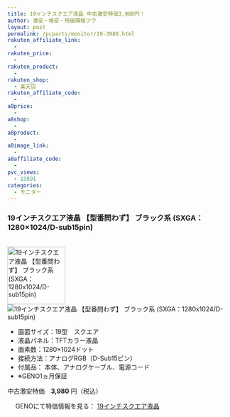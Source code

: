 ```yaml
---
title: 19インチスクエア液晶 中古激安特価3,980円！
author: 激安・格安・特価情報ツウ
layout: post
permalink: /pcparts/monitor/19-3980.html
rakuten_affiliate_link:
  -
rakuten_price:
  -
rakuten_product:
  -
rakuten_shop:
  - 楽天店
rakuten_affiliate_code:
  -
a8price:
  -
a8shop:
  -
a8product:
  -
a8image_link:
  -
a8affiliate_code:
  -
pvc_views:
  - 15891
categories:
  - モニター
---
```

### 19インチスクエア液晶 【型番問わず】 ブラック系 (SXGA：1280&#215;1024/D-sub15pin)

<div class="img-bg2 img_L">
  <a href="//px.a8.net/svt/ejp?a8mat=1I0DKG+A2L0YI+1TD2+5ZEMP&#038;a8ejpredirect=//www.geno-web.jp/shopdetail/000000033881" title="19インチスクエア液晶 【型番問わず】 ブラック系 (SXGA：1280x1024/D-sub15pin)" target="_blank"><br /> <img border="0" alt="19インチスクエア液晶 【型番問わず】 ブラック系 (SXGA：1280x1024/D-sub15pin)" src="//i2.wp.com/www.geno-web.jp/shopimages/genoweb/0000000338814.jpg?w=130"width="130" data-recalc-dims="1" /></a><br /> <img border="0" src="//i2.wp.com/www16.a8.net/0.gif?resize=1%2C1" alt="19インチスクエア液晶 【型番問わず】 ブラック系 (SXGA：1280x1024/D-sub15pin)" data-recalc-dims="1" />
</div>

<!--more-->

  * 画面サイズ：19型　スクエア
  * 液晶パネル：TFTカラー液晶
  * 画素数：1280×1024ドット
  * 接続方法：アナログRGB（D-Sub15ピン）
  * 付属品： 本体、アナログケーブル、電源コード
  * ※GENO1ヵ月保証

中古激安特価　<span class="tokka-price"><strong>3,980</strong></span> 円（税込）

　
GENOにて特価情報を見る： <span class="fs150p"><a href="//px.a8.net/svt/ejp?a8mat=1I0DKG+A2L0YI+1TD2+5ZEMP&#038;a8ejpredirect=//www.geno-web.jp/shopdetail/000000033881" target="_blank">19インチスクエア液晶</a></span>